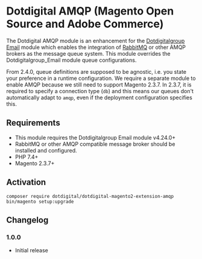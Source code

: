 # Dotdigital AMQP (Magento Open Source and Adobe Commerce)

The Dotdigital AMQP module is an enhancement for the [Dotdigitalgroup Email](https://github.com/dotmailer/dotmailer-magento2-extension) module which enables the integration of [RabbitMQ](https://rabbitmq.com/) or other AMQP brokers as the message queue system. This module overrides the Dotdigitalgroup_Email module queue configurations.

From 2.4.0, queue definitions are supposed to be agnostic, i.e. you state your preference in a runtime configuration. We require a separate module to enable AMQP because we still need to support Magento 2.3.7. In 2.3.7, it is required to specify a connection type (`db`) and
this means our queues don't automatically adapt to `amqp`, even if the deployment configuration specifies this.

## Requirements
- This module requires the Dotdigitalgroup Email module v4.24.0+
- RabbitMQ or other AMQP compatible message broker should be installed and configured.
- PHP 7.4+
- Magento 2.3.7+

## Activation
```
composer require dotdigital/dotdigital-magento2-extension-amqp
bin/magento setup:upgrade
```

## Changelog

### 1.0.0
- Initial release
